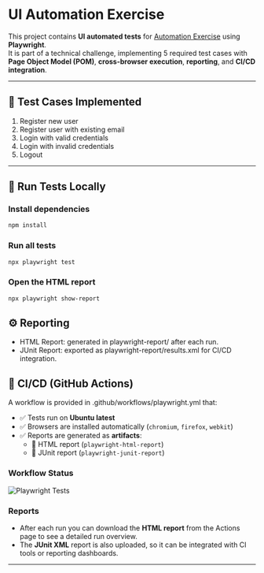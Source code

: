 # UI Automation Exercise

This project contains **UI automated tests** for [Automation Exercise](https://automationexercise.com) using **Playwright**.  
It is part of a technical challenge, implementing 5 required test cases with **Page Object Model (POM)**, **cross-browser execution**, **reporting**, and **CI/CD integration**.  

---

## 📌 Test Cases Implemented
1. Register new user  
2. Register user with existing email  
3. Login with valid credentials  
4. Login with invalid credentials  
5. Logout

---

## 🚀 Run Tests Locally

### Install dependencies
```bash
npm install
```
### Run all tests
```bash
npx playwright test
```
### Open the HTML report
```bash
npx playwright show-report
```

## ⚙️ Reporting
* HTML Report: generated in playwright-report/ after each run.
* JUnit Report: exported as playwright-report/results.xml for CI/CD integration.

## 🔄 CI/CD (GitHub Actions)
A workflow is provided in .github/workflows/playwright.yml that:


- ✅ Tests run on **Ubuntu latest**  
- ✅ Browsers are installed automatically (`chromium`, `firefox`, `webkit`)  
- ✅ Reports are generated as **artifacts**:
  - 📄 HTML report (`playwright-html-report`)
  - 🧾 JUnit report (`playwright-junit-report`)

### Workflow Status

![Playwright Tests](https://github.com/AxelXHorvat/ui-automation-exercise/actions/workflows/playwright.yml/badge.svg)

### Reports

- After each run you can download the **HTML report** from the Actions page to see a detailed run overview.  
- The **JUnit XML** report is also uploaded, so it can be integrated with CI tools or reporting dashboards.

---
